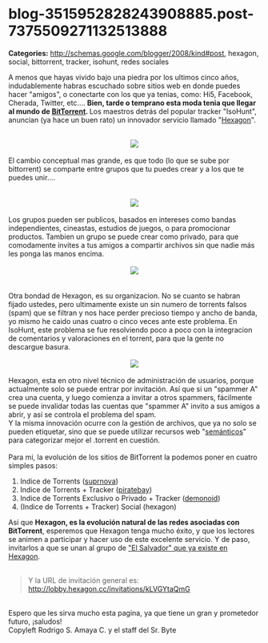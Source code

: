 # blog-3515952828243908885.post-7375509271132513888

**Categories:** http://schemas.google.com/blogger/2008/kind#post, hexagon, social, bittorrent, tracker, isohunt, redes sociales

A menos que hayas vivido bajo una piedra por los ultimos cinco años,
      indudablemente habras escuchado sobre sitios web en donde puedes hacer "amigos", o conectarte
      con los que ya tenias, como: Hi5, Facebook, Cherada, Twitter, etc.... <b>Bien, tarde o
      temprano esta moda tenia que llegar al mundo de <a
      href="http://www.srbyte.com/2007/03/bittorrent-todo-mundo-ama-bittorrent.html">BitTorrent</a>.
      </b>Los maestros detrás del popular tracker "IsoHunt", anuncian (ya hace un buen rato)
      un innovador servicio llamado "<a href="http://hexagon.cc/">Hexagon</a>".<br
      /><br /><div class="separator" style="clear: both; text-align: center;"><a
      href="http://assets6.hexagon.cc/images/logo.gif" imageanchor="1" style="margin-left: 1em;
      margin-right: 1em;"><img border="0" src="http://assets6.hexagon.cc/images/logo.gif"
      /></a><br /></div><br />El cambio conceptual mas grande, es que
      todo (lo que se sube por bittorrent) se comparte entre grupos que tu puedes crear y a los que
      te puedes unir....<br /><br /><br /><div class="separator" style="clear:
      both; text-align: center;"><a
      href="http://assets5.hexagon.cc/images/welcome/share-with-friends.png" imageanchor="1"
      style="margin-left: 1em; margin-right: 1em;"><img border="0"
      src="http://assets5.hexagon.cc/images/welcome/share-with-friends.png" /></a><br
      /></div><br />Los grupos pueden ser publicos, basados en intereses como bandas
      independientes, cineastas, estudios de juegos, o para promocionar productos. Tambien un grupo
      se puede crear como privado, para que comodamente invites a tus amigos a compartir archivos
      sin que nadie más les ponga las manos encima.<br /><br /><div class="separator"
      style="clear: both; text-align: center;"><a
      href="http://assets0.hexagon.cc/images/welcome/privacy-features.png" imageanchor="1"
      style="margin-left: 1em; margin-right: 1em;"><img border="0"
      src="http://assets0.hexagon.cc/images/welcome/privacy-features.png" /></a><br
      /></div><br /><br />Otra bondad de Hexagon, es su organizacion. No se
      cuanto se habran fijado ustedes, pero ultimamente existe un sin numero de torrents falsos
      (spam) que se filtran y nos hace perder precioso tiempo y ancho de banda, yo mismo he caido
      unas cuatro o cinco veces ante este problema. En IsoHunt, este problema se fue resolviendo
      poco a poco con la integracion de comentarios y valoraciones en el torrent, para que la gente
      no descargue basura.<br /><br /><div class="separator" style="clear: both;
      text-align: center;"><a href="http://assets8.hexagon.cc/images/welcome/rid-of-spam.png"
      imageanchor="1" style="margin-left: 1em; margin-right: 1em;"><img border="0"
      src="http://assets8.hexagon.cc/images/welcome/rid-of-spam.png" /></a><br
      /></div><br />Hexagon, esta en otro nivel técnico de administración de
      usuarios, porque actualmente solo se puede entrar por invitación. Así que si un "spammer A"
      crea una cuenta, y luego comienza a invitar a otros spammers, fácilmente se puede invalidar
      todas las cuentas que "spammer A" invito a sus amigos a abrir, y así se controla el problema
      del spam.<br />Y la misma innovación ocurre con la gestión de archivos, que ya no solo
      se pueden etiquetar, sino que se puede utilizar recursos web "<a
      href="http://en.wikipedia.org/wiki/Semantic_Web">semánticos</a>" para categorizar
      mejor el .torrent en cuestión.<br /><br />Para mi, la evolución de los sitios de
      BitTorrent la podemos poner en cuatro simples pasos:<br /><ol><li>Indice de
      Torrents (<a href="http://en.wikipedia.org/wiki/Suprnova.org">suprnova</a>)<br
      /></li><li>Indice de Torrents + Tracker (<a
      href="http://en.wikipedia.org/wiki/The_pirate_bay">piratebay</a>)</li><li>Indice
      de Torrents Exclusivo o Privado + Tracker (<a
      href="http://en.wikipedia.org/wiki/Demonoid">demonoid</a>)</li><li>(Indice
      de Torrents + Tracker) Social (hexagon)</li></ol>Así que <b>Hexagon, es la
      evolución natural de las redes asociadas con BitTorrent</b>, esperemos que Hexagon tenga
      mucho éxito, y que los lectores se animen a participar y hacer uso de este excelente servicio.
      Y de paso, invitarlos a que se unan al grupo de <a
      href="http://elsalvador.hexagon.cc/">"El Salvador" que ya existe en Hexagon</a>.
      <br /><br /><blockquote><div style="text-align: left;">Y la URL de
      invitación general es: <a
      href="http://lobby.hexagon.cc/invitations/kLVGYtaQmG">http://lobby.hexagon.cc/invitations/kLVGYtaQmG</a><br
      /></div></blockquote><br />Espero que les sirva mucho esta pagina, ya que
      tiene un gran y prometedor futuro, ¡saludos!<div class="blogger-post-footer">Copyleft
      Rodrigo S. Amaya C. y el staff del Sr. Byte</div>